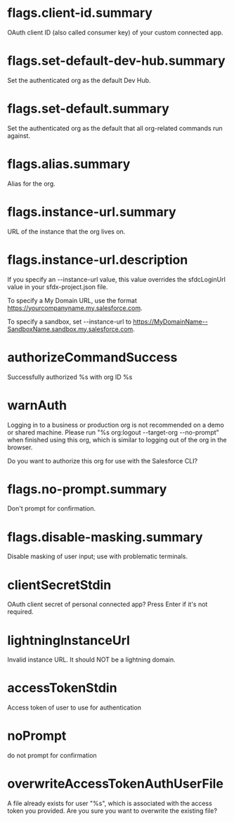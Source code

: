 # flags.client-id.summary

OAuth client ID (also called consumer key) of your custom connected app.

# flags.set-default-dev-hub.summary

Set the authenticated org as the default Dev Hub.

# flags.set-default.summary

Set the authenticated org as the default that all org-related commands run against.

# flags.alias.summary

Alias for the org.

# flags.instance-url.summary

URL of the instance that the org lives on.

# flags.instance-url.description

If you specify an --instance-url value, this value overrides the sfdcLoginUrl value in your sfdx-project.json file.

To specify a My Domain URL, use the format https://yourcompanyname.my.salesforce.com.

To specify a sandbox, set --instance-url to https://MyDomainName--SandboxName.sandbox.my.salesforce.com.

# authorizeCommandSuccess

Successfully authorized %s with org ID %s

# warnAuth

Logging in to a business or production org is not recommended on a demo or shared machine. Please run "%s org:logout --target-org <your username> --no-prompt" when finished using this org, which is similar to logging out of the org in the browser.

Do you want to authorize this org for use with the Salesforce CLI?

# flags.no-prompt.summary

Don't prompt for confirmation.

# flags.disable-masking.summary

Disable masking of user input; use with problematic terminals.

# clientSecretStdin

OAuth client secret of personal connected app? Press Enter if it's not required.

# lightningInstanceUrl

Invalid instance URL. It should NOT be a lightning domain.

# accessTokenStdin

Access token of user to use for authentication

# noPrompt

do not prompt for confirmation

# overwriteAccessTokenAuthUserFile

A file already exists for user "%s", which is associated with the access token you provided.
Are you sure you want to overwrite the existing file?
